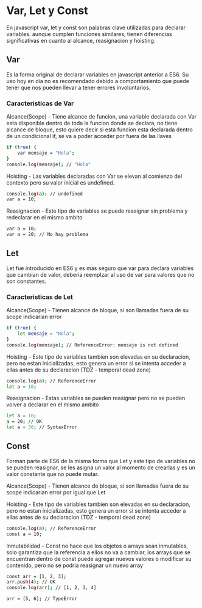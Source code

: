 # Var, Let y Const

En javascript var, let y const son palabras clave utilizadas para declarar variables. aunque cumplen funciones similares, tienen diferencias significativas en cuanto al alcance, reasignacion y hoisting.

## Var

Es la forma original de declarar variables en javascript anterior a ES6. Su uso hoy en dia no es recomendado debido a comportamiento que puede tener que nos pueden llevar a tener errores involuntarios.

### Caracteristicas de Var

Alcance(Scope) - Tiene alcance de funcion, una variable declarada con Var esta disponible dentro de toda la funcion donde se declara, no tiene alcance de bloque, esto quiere decir si esta funcion esta declarada dentro de un condicional if, se va a poder acceder por fuera de las llaves

```bash
if (true) {
    var mensaje = "Hola";
}
console.log(mensaje); // "Hola"
```

Hoisting - Las variables declaradas con Var se elevan al comienzo del contexto pero su valor inicial es undefined.

```bash
console.log(a); // undefined
var a = 10;
```

Reasignacion - Este tipo de variables se puede reasignar sin problema y redeclarar en el mismo ambito

```bash
var a = 10;
var a = 20; // No hay problema
```

## Let

Let fue introducido en ES6 y es mas seguro que var para declara variables que cambian de valor, deberia reemplzar al uso de var para valores que no son constantes.

### Caracteristicas de Let

Alcance(Scope) - Tienen alcance de bloque, si son llamadas fuera de su scope indicarian error

```bash
if (true) {
    let mensaje = "Hola";
}
console.log(mensaje); // ReferenceError: mensaje is not defined
```

Hoisting - Este tipo de variables tambien son elevadas en su declaracion, pero no estan inicializadas, esto genera un error si se intenta acceder a ellas antes de su declaracion (TDZ - temporal dead zone)

```bash
console.log(a); // ReferenceError
let a = 10;
```

Reasignacion - Estas variables se pueden reasignar pero no se pueden volver a declarar en el mismo ambito

```bash
let a = 10;
a = 20; // OK
let a = 30; // SyntaxError
```

## Const

Forman parte de ES6 de la misma forma que Let y este tipo de variables no se pueden reasignar, se les asigna un valor al momento de crearlas y es un valor constante que no puede mutar.

Alcance(Scope) - Tienen alcance de bloque, si son llamadas fuera de su scope indicarian error por igual que Let

Hoisting - Este tipo de variables tambien son elevadas en su declaracion, pero no estan inicializadas, esto genera un error si se intenta acceder a ellas antes de su declaracion (TDZ - temporal dead zone)

```bash
console.log(a); // ReferenceError
const a = 10;
```

Inmutabilidad - Const no hace que los objetos o arrays sean inmutables, solo garantiza que la referencia a ellos no va a cambiar, los arrays que se encuentran dentro de const puede agregar nuevos valores o modificar su contenido, pero no se podria reasignar un nuevo array

```bash
const arr = [1, 2, 3];
arr.push(4); // OK
console.log(arr); // [1, 2, 3, 4]

arr = [5, 6]; // TypeError
```
